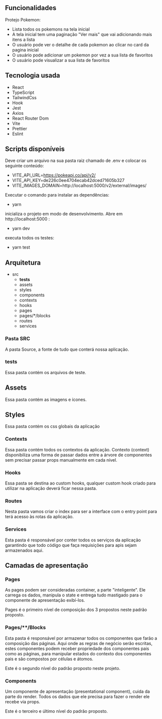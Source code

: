 ## Funcionalidades

Protejo Pokemon:

- Lista todos os pokemons na tela inicial
- A tela inicial tem uma paginação "Ver mais" que vai adicionando mais itens a lista
- O usuário pode ver o detalhe de cada pokemon ao clicar no card da pagina inicial
- O usuário pode adicionar um pokemon por vez a sua lista de favoritos
- O usuário pode visualizar a sua lista de favoritos

## Tecnologia usada

- React
- TypeScript
- TailwindCss
- Hook
- Jest
- Axios
- React Router Dom
- Vite
- Prettier
- Eslint

## Scripts disponíveis

Deve criar um arquivo na sua pasta raiz chamado de .env e colocar os seguinte conteúdo:

- VITE_API_URL=https://pokeapi.co/api/v2/
- VITE_API_KEY=de226c0ee4704ecab42dced71605b327
- VITE_IMAGES_DOMAIN=http://localhost:5000/v2/external/images/

Executar o comando para instalar as dependências:

- yarn

inicializa o projeto em modo de desenvolvimento. Abre em http://localhost:5000 :

- yarn dev

executa todos os testes:

- yarn test


## Arquitetura

- src
  - **tests**
  - assets
  - styles
  - components
  - contexts
  - hooks
  - pages
  - pages/\*/blocks
  - routes
  - services

### Pasta SRC

A pasta Source, a fonte de tudo que conterá nossa aplicação.

### **tests**

Essa pasta contém os arquivos de teste.

## Assets

Essa pasta contém as imagens e ícones.

## Styles

Essa pasta contém os css globais da aplicação

### Contexts

Essa pasta contém todos os contextos da aplicação. Contexto (context) disponibiliza uma forma de passar dados entre a árvore de componentes sem precisar passar props manualmente em cada nível.

### Hooks

Essa pasta se destina ao custom hooks, qualquer custom hook criado para utilizar na aplicação deverá ficar nessa pasta.

### Routes

Nesta pasta vamos criar o index para ser a interface com o entry point para terá acesso às rotas da aplicação.

### Services

Esta pasta é responsável por conter todos os serviços da aplicação garantindo que todo código que faça requisições para apis sejam armazenados aqui.

## Camadas de apresentação

### Pages

As pages podem ser consideradas container, a parte "inteligente". Ele carrega os dados, manipula o state e entrega tudo mastigado para o componente de apresentação exibí-los.

Pages é o primeiro nível de composição dos 3 propostos neste padrão proposto.

### Pages/\*\*/Blocks

Esta pasta é responsável por armazenar todos os componentes que farão a composição das páginas. Aqui onde as regras de negócio serão escritas, estes componentes podem receber propriedade dos componentes pais como as páginas, para manipular estados do contexto dos componentes pais e são compostos por células e átomos.

Este é o segundo nível do padrão proposto neste projeto.

### Components

Um componente de apresentação (presentational component), cuida da parte do render. Todos os dados que ele precisa para fazer o render ele recebe via props.

Este é o terceiro e último nível do padrão proposto.
